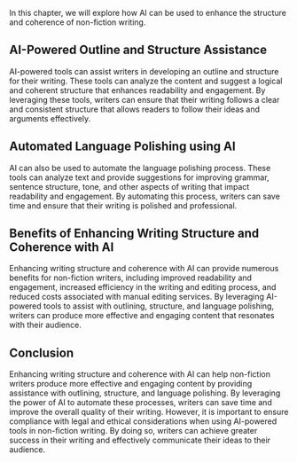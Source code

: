 
In this chapter, we will explore how AI can be used to enhance the structure and coherence of non-fiction writing.

AI-Powered Outline and Structure Assistance
-------------------------------------------

AI-powered tools can assist writers in developing an outline and structure for their writing. These tools can analyze the content and suggest a logical and coherent structure that enhances readability and engagement. By leveraging these tools, writers can ensure that their writing follows a clear and consistent structure that allows readers to follow their ideas and arguments effectively.

Automated Language Polishing using AI
-------------------------------------

AI can also be used to automate the language polishing process. These tools can analyze text and provide suggestions for improving grammar, sentence structure, tone, and other aspects of writing that impact readability and engagement. By automating this process, writers can save time and ensure that their writing is polished and professional.

Benefits of Enhancing Writing Structure and Coherence with AI
-------------------------------------------------------------

Enhancing writing structure and coherence with AI can provide numerous benefits for non-fiction writers, including improved readability and engagement, increased efficiency in the writing and editing process, and reduced costs associated with manual editing services. By leveraging AI-powered tools to assist with outlining, structure, and language polishing, writers can produce more effective and engaging content that resonates with their audience.

Conclusion
----------

Enhancing writing structure and coherence with AI can help non-fiction writers produce more effective and engaging content by providing assistance with outlining, structure, and language polishing. By leveraging the power of AI to automate these processes, writers can save time and improve the overall quality of their writing. However, it is important to ensure compliance with legal and ethical considerations when using AI-powered tools in non-fiction writing. By doing so, writers can achieve greater success in their writing and effectively communicate their ideas to their audience.
